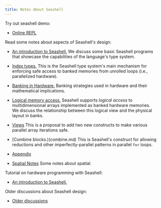 ```yaml
---
title: Notes About Seashell
---
```

Try out seashell demo:

* [Online REPL](../)

Read some notes about aspects of Seashell's design:

* [An introduction to Seashell.](seashellintro.html)
  We discuss some basic Seashell programs that showcase the capabilities of the language's type system.

* [Index types.](indextype.html)
  This is the Seashell type system's main mechanism for enforcing safe access to banked memories from unrolled loops (i.e., parallelized hardware).

* [Banking in Hardware.](banking.html)
  Banking strategies used in hardware and their mathematical implications.

* [Logical memory access.](logicalmemoryaccess.html)
  Seashell supports *logical access* to multidimensional arrays implemented as banked hardware memories. We discuss the relationship between this logical view and the physical layout in banks.

* [Views](view.html)
  This is a proposal to add two new constructs to make various parallel array
  iterations safe.

* [Combine blocks.)(combine.md)
  This is Seashell's construct for allowing reductions and other
  imperfectly-parallel patterns in parallel `for` loops.

* [Appendix](appendix.html)

* [Spatial Notes](spatial.html)
  Some notes about spatial.

Tutorial on hardware programming with Seashell:

* [An introduction to Seashell.](tutorial/)

Older discussions about Seashell design:

* [Older discussions](old/)
